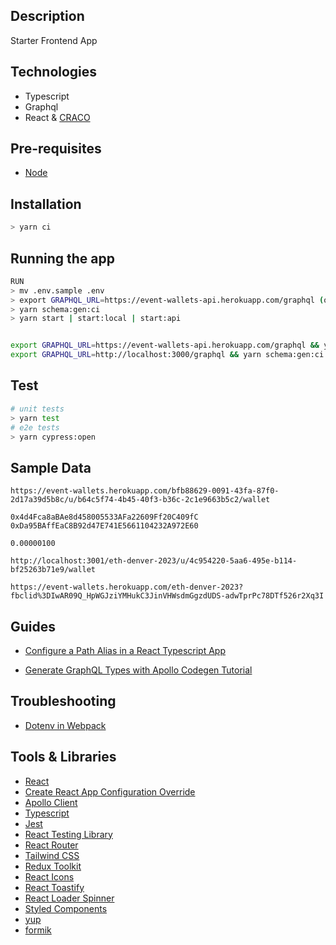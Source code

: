 ## Description

Starter Frontend App

## Technologies
- Typescript
- Graphql
- React & [CRACO](https://github.com/dilanx/craco)

## Pre-requisites
- [Node](https://nodejs.org/en/download/)

## Installation

```bash
> yarn ci
```

## Running the app

```bash
RUN
> mv .env.sample .env
> export GRAPHQL_URL=https://event-wallets-api.herokuapp.com/graphql (or your gQL endpoint)
> yarn schema:gen:ci   
> yarn start | start:local | start:api


export GRAPHQL_URL=https://event-wallets-api.herokuapp.com/graphql && yarn schema:gen:ci && yarn start 
export GRAPHQL_URL=http://localhost:3000/graphql && yarn schema:gen:ci && yarn start 
```

## Test

```bash
# unit tests
> yarn test
# e2e tests
> yarn cypress:open
```

## Sample Data

```
https://event-wallets.herokuapp.com/bfb88629-0091-43fa-87f0-2d17a39d5b8c/u/b64c5f74-4b45-40f3-b36c-2c1e9663b5c2/wallet

0x4d4Fca8aBAe8d458005533AFa22609Ff20C409fC
0xDa95BAffEaC8B92d47E741E5661104232A972E60

0.00000100

http://localhost:3001/eth-denver-2023/u/4c954220-5aa6-495e-b114-bf25263b71e9/wallet

https://event-wallets.herokuapp.com/eth-denver-2023?fbclid%3DIwAR09Q_HpWGJziYMHukC3JinVHWsdmGgzdUDS-adwTprPc78DTf526r2Xq3I

```

## Guides

* [Configure a Path Alias in a React Typescript App](https://plusreturn.com/blog/how-to-configure-a-path-alias-in-a-react-typescript-app-for-cleaner-imports/)

* [Generate GraphQL Types with Apollo Codegen Tutorial](https://www.apollographql.com/blog/tooling/apollo-codegen/typescript-graphql-code-generator-generate-graphql-types/)

## Troubleshooting
 
* [Dotenv in Webpack](https://github.com/mrsteele/dotenv-webpack)


## Tools & Libraries
  * [React](https://reactjs.org/)
  * [Create React App Configuration Override](https://github.com/dilanx/craco)
  * [Apollo Client](https://www.apollographql.com/docs/react/)
  * [Typescript](https://www.typescriptlang.org/)
  * [Jest](https://jestjs.io/)
  * [React Testing Library](https://testing-library.com/docs/react-testing-library/intro/)
  * [React Router](https://reacttraining.com/react-router/web/guides/quick-start)
  * [Tailwind CSS](https://tailwindcss.com/)
  * [Redux Toolkit](https://redux-toolkit.js.org/)
  * [React Icons](https://react-icons.github.io/react-icons/)
  * [React Toastify](https://fkhadra.github.io/react-toastify/introduction)
  * [React Loader Spinner](https://www.npmjs.com/package/react-loader-spinner)
  * [Styled Components](https://styled-components.com/)
  * [yup](https://github.com/jquense/yup)
  * [formik](https://formik.org/docs/overview)

